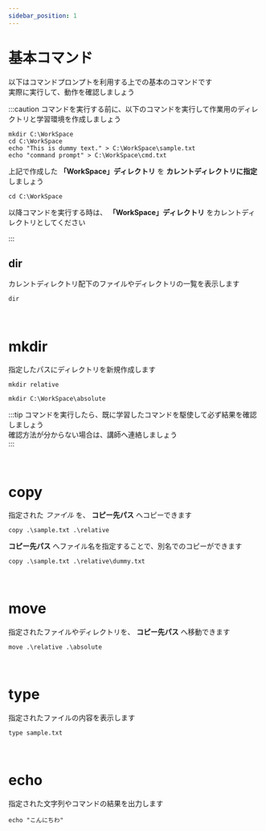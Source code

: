 ```yaml
---
sidebar_position: 1
---
```


# 基本コマンド

以下はコマンドプロンプトを利用する上での基本のコマンドです  
実際に実行して、動作を確認しましょう  

:::caution
コマンドを実行する前に、以下のコマンドを実行して作業用のディレクトリと学習環境を作成しましょう  

```batch
mkdir C:\WorkSpace
cd C:\WorkSpace
echo "This is dummy text." > C:\WorkSpace\sample.txt
echo "command prompt" > C:\WorkSpace\cmd.txt
```

上記で作成した **「WorkSpace」ディレクトリ** を **カレントディレクトリに指定** しましょう

```batch
cd C:\WorkSpace
```

以降コマンドを実行する時は、 **「WorkSpace」ディレクトリ** をカレントディレクトリとしてください  

:::

## dir

カレントディレクトリ配下のファイルやディレクトリの一覧を表示します  

```batch title="コマンド"
dir
```

<br />

# mkdir

指定したパスにディレクトリを新規作成します  

```batch title="相対パスを利用し、カレントディレクトリへ 「relative」 ディレクトリを作成する "
mkdir relative
```

```batch title="絶対パスを利用し、カレントディレクトリへ 「absolute」 ディレクトリを作成する "
mkdir C:\WorkSpace\absolute
```

:::tip
コマンドを実行したら、既に学習したコマンドを駆使して必ず結果を確認しましょう  
確認方法が分からない場合は、講師へ連絡しましょう  
:::

<br />

# copy

指定された *ファイル* を、 **コピー先パス** へコピーできます  

```batch title="「sample.txt」ファイルを「relative」ディレクトリ配下へコピーします"
copy .\sample.txt .\relative
```

**コピー先パス** へファイル名を指定することで、別名でのコピーができます  

```batch title="「sample.txt」ファイルを「relative」ディレクトリ配下の「dummy.txt」という名前でコピーします"
copy .\sample.txt .\relative\dummy.txt
```

<br />

# move

指定されたファイルやディレクトリを、 **コピー先パス** へ移動できます  

```batch title="「relative」ディレクトリを「absolute」ディレクトリ配下へコピーします"
move .\relative .\absolute
```

<br />

# type

指定されたファイルの内容を表示します  

```batch title="カレントディレクトリ配下の「dummy.txt」の内容を表示します"
type sample.txt
```

<br />

# echo

指定された文字列やコマンドの結果を出力します  

```batch title="「こんにちわ」と表示します"
echo "こんにちわ"
```